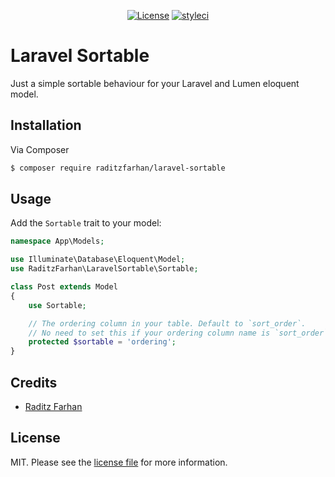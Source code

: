 <p align="center">   
    <a href="https://github.com/raditzfarhan/laravel-sortable"><img src="https://img.shields.io/badge/License-MIT-yellow.svg?style=flat-square" alt="License"></a>
    <a href="https://github.com/raditzfarhan/laravel-sortable"><img src="https://github.styleci.io/repos/7548986/shield?style=square" alt="styleci"></img></a>
</p>

# Laravel Sortable
Just a simple sortable behaviour for your Laravel and Lumen eloquent model.

## Installation

Via Composer

``` bash
$ composer require raditzfarhan/laravel-sortable
```

## Usage

Add the `Sortable` trait to your model:

```php
namespace App\Models;

use Illuminate\Database\Eloquent\Model;
use RaditzFarhan\LaravelSortable\Sortable;

class Post extends Model
{
    use Sortable;    

    // The ordering column in your table. Default to `sort_order`.
    // No need to set this if your ordering column name is `sort_order`.
    protected $sortable = 'ordering';
}

```

## Credits

- [Raditz Farhan](https://github.com/raditzfarhan)

## License

MIT. Please see the [license file](LICENSE) for more information.

